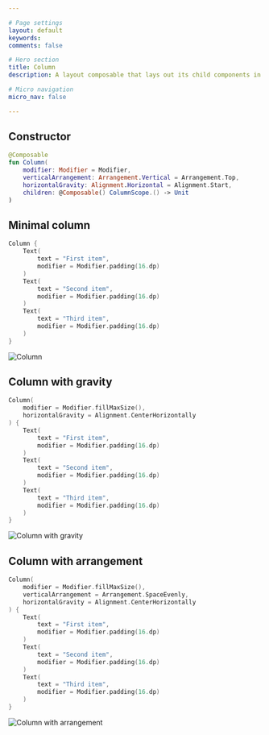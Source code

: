 ```yaml
---

# Page settings
layout: default
keywords:
comments: false

# Hero section
title: Column
description: A layout composable that lays out its child components in a vertical format.

# Micro navigation
micro_nav: false

---
```


## Constructor

```kotlin
@Composable
fun Column(
    modifier: Modifier = Modifier,
    verticalArrangement: Arrangement.Vertical = Arrangement.Top,
    horizontalGravity: Alignment.Horizontal = Alignment.Start,
    children: @Composable() ColumnScope.() -> Unit
)
```

## Minimal column

```kotlin
Column {
    Text(
        text = "First item",
        modifier = Modifier.padding(16.dp)
    )
    Text(
        text = "Second item",
        modifier = Modifier.padding(16.dp)
    )
    Text(
        text = "Third item",
        modifier = Modifier.padding(16.dp)
    )
}
```

![Column](/academy/layout/media/column.png)

## Column with gravity

```kotlin
Column(
    modifier = Modifier.fillMaxSize(),
    horizontalGravity = Alignment.CenterHorizontally
) {
    Text(
        text = "First item",
        modifier = Modifier.padding(16.dp)
    )
    Text(
        text = "Second item",
        modifier = Modifier.padding(16.dp)
    )
    Text(
        text = "Third item",
        modifier = Modifier.padding(16.dp)
    )
}
```

![Column with gravity](/academy/layout/media/column_gravity.png)

## Column with arrangement

```kotlin
Column(
    modifier = Modifier.fillMaxSize(),
    verticalArrangement = Arrangement.SpaceEvenly,
    horizontalGravity = Alignment.CenterHorizontally
) {
    Text(
        text = "First item",
        modifier = Modifier.padding(16.dp)
    )
    Text(
        text = "Second item",
        modifier = Modifier.padding(16.dp)
    )
    Text(
        text = "Third item",
        modifier = Modifier.padding(16.dp)
    )
}
```

![Column with arrangement](/academy/layout/media/column_arrangement.png)
